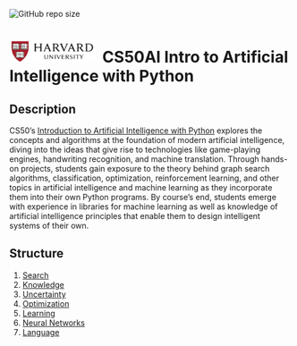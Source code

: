 <p>
<img alt="GitHub repo size" src="https://img.shields.io/github/repo-size/alisharify7/Harvard_CS50AI">
</p>

# <img src="images/Harvard_University_logo.png" height=40>&nbsp; CS50AI Intro to Artificial Intelligence with Python




## Description

CS50’s [Introduction to Artificial Intelligence with Python](https://cs50.harvard.edu/ai/2023/) explores the concepts and algorithms at the foundation of modern artificial intelligence, diving into the ideas that give rise to technologies like game-playing engines, handwriting recognition, and machine translation. Through hands-on projects, students gain exposure to the theory behind graph search algorithms, classification, optimization, reinforcement learning, and other topics in artificial intelligence and machine learning as they incorporate them into their own Python programs. By course’s end, students emerge with experience in libraries for machine learning as well as knowledge of artificial intelligence principles that enable them to design intelligent systems of their own.

## Structure

1. [Search](https://cs50.harvard.edu/ai/2023/weeks/0/)
2. [Knowledge](https://cs50.harvard.edu/ai/2023/weeks/1/)
3. [Uncertainty](https://cs50.harvard.edu/ai/2023/weeks/2/)
4. [Optimization](https://cs50.harvard.edu/ai/2023/weeks/3/)
5. [Learning](https://cs50.harvard.edu/ai/2023/weeks/4/)
6. [Neural Networks](https://cs50.harvard.edu/ai/2023/weeks/5/)
7. [Language](https://cs50.harvard.edu/ai/2023/weeks/6/)